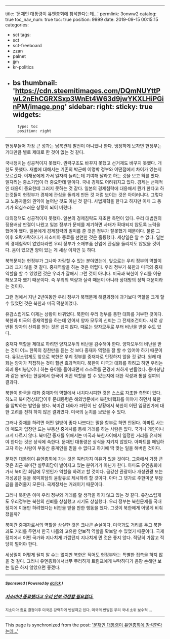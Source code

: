 
---
title: '문재인 대통령이 유엔총회에 참석한다는데...'
permlink: 3onww2
catalog: true
toc_nav_num: true
toc: true
position: 9999
date: 2019-09-15 00:15:15
categories:
- sct
tags:
- sct
- sct-freeboard
- zzan
- palnet
- jjm
- kr-politics
- bs
thumbnail: 'https://cdn.steemitimages.com/DQmNUYttPwL2nEhCGRXSxp3WnEt4W63d9jwYKXLHiPGinPM/image.png'
sidebar:
    right:
        sticky: true
widgets:
    -
        type: toc
        position: right
---


현정부들어 가장 큰 성과는 남북관계 발전이 아니었나 한다. 냉정하게 보자면 현정부는 기대만큼 별로 제대로 한 것이 없는 것 같다.

국내정치는 성공적이지 못했다. 권력구조도 바꾸지 못했고 선거제도 바꾸지 못했다. 개헌도 못했다. 재벌에 대해서는 기존의 박근혜 이명박 정부와 어떤점에서 차이가 있는지 모르겠다. 이재용에게 가서 일자리 늘리는데 기여해 달라고 하는 것을 보고 혀를 찼다. 일자리는 중소기업이 더 중요한데 말이다. 국내 경제도 어려워지고 있다. 경제는 선제적인 대응이 중요한데 그러지 못하는 것 같다. 일본의 경제침략에 대응해서 뭔가 한다고 하는것들이 현정부가 경제에 관심을 돌리게 만든 것 처럼 보이는 것은 아이러니다. 그렇다고 노동자들의 권익이 늘어난 것도 아닌 것 같다. 사법개혁을 한다고 하지만 이제 그 동기가 의심스러운 상황이 되어 버렸다.

대외정책도 성공적이지 못했다. 일본의 경제침략도 자초한 측면이 있다. 우리 대법원의 징용배상 판결이 나왔고 일본 정부가 문제를 제기하면 사태가 확대되지 않도록 노력을 했어야 했다. 일본에게 경제침략의 빌미를 준 것은 정부가 잘못했기 때문이다. 물론 그 이후 오락가락하다가 지소미아 종료를 선언한 것은 훌륭했다. 세상일은 알 수 없다. 일본의 경제침략이 없었더라면 우리 정부가 소재부품 산업에 관심을 돌리지도 않았을 것이다. 음이 있으면 양이 있는 게 세상 이치인 듯 하다.

북핵문제는 현정부가 그나마 자랑할 수 있는 분야였는데, 앞으로는 우리 정부의 역할이 그리 크지 않을 것 같다. 중재역할을 하는 것은 어렵다. 우리 정부가 북한과 미국의 중재역할을 할 수 있었던 것은 우리가 잘해서 그런 것이 아니다. 미국과 북한이 우리를 이용해보고자 했기 때문이다. 즉 우리의 역량과 실력 때문이 아니라 상대방의 정책 때문이라는 것이다.

그런 점에서 지난 2년여동안 우리 정부가 북핵문제 해결과정에 과거보다 역할을 크게 할 수 있었던 것은 북한과 미국 덕분이었다.

유감스럽게도 이제는 상황이 바뀌었다. 북한이 우리 정부를 통한 대화를 거부한 것이다. 북한과 미국의 중재역할을 하는데 있어서 양자 모두의 신뢰는 그 전제조건이다. 서로 상반된 양자의 신뢰를 얻는 것은 쉽지 않다. 때로는 양자모두로 부터 비난을 받을 수도 있다.

중재자 역할을 제대로 하려면 양자모두의 비난을 감수해야 한다. 양자모두의 비난을 받는 것이 어느 한쪽의 칭찬만을 듣는 것 보다 중재자 역할을 잘 할 수 있어야 하기 때문이다. 유감스럽게도 앞으로 북한은 우리 정부를 중재자로 인정하지 않을 것 같다. 원래 대화는 양자가 직접하는 것이 훨씬 효과적이다. 북한이 미국과 대화를 하려고 하면 우리는 의례 통미봉남이니 하는 용어를 들이대면서 스스로를 곤경에 처하게 만들었다. 통미봉남과 같은 용어는 현실에서 한국이 어떤 역할을 할 수 있는지에 대한 각성과 통찰 결여의 결과다.

북한이 한국을 대화 중재자의 역할에서 내치다시피한 것은 스스로 자초한 측면이 있다. 하노히 북미정상회담이후 문대통령은 해외방문에서 북한비핵화를 이야기 하면서 북한을 압박하는 발언을 했다. 북미간 대화가 파탄이 난 상황에서 북한이 어떤 입장인가에 대한 고려를 전혀 하지 않은 결과였다. 미국의 눈치를 보았을 수 있다.

그러나 중재를 하려면 어떤 일방이 좋다 나쁘다는 말을 함부로 하면 안된다. 아파트 사는데 매도자 입장만 드는 부동산 중계사를 통해 거래를 하는 사람은 없다. 국가나 개인이나 크게 다르지 않다. 북미간 중재를 위해서는 미국과 북한사이에서 일정한 거리를 유지해야 한다는 것은 상식에 속한다. 문재인 대통령은 상식을 지키지 않았다. 아파트를 매입하고자 하는 사람이 부동산 중계인을 믿을 수 없다고 하기에 딱 맞는 일을 해버린 것이다.

문재인 대통령이 유엔총회에 가는 것은 여러가지 이유가 있을 것이다. 그중에서 가장 큰 것은 최근 북미간 실무회담이 벌어지고 있는 분위기가 아닌가 한다. 아마도 유엔총회에 가서 북미간 회담에 무엇인가 역할을 하려고 할 것이다. 금강산 관광이나 개성관광 또는 개성공단 등을 북미회담의 윤활유로 제시하려 할 것이다. 아마 그 댓가로 주한미군 부담금을 올려줄지 모른다. 국제정치는 거래이기 때문이다.

그러나 북한은 이미 우리 정부와 거래를 할 생각을 하지 않고 있는 것 같다. 유감스럽게도 우리정부는 북한의 신뢰를 상실했고 시기도 상실했다. 우리 정부는 북한문제를 국내정치에 이용만 하려했다는 비판을 받을 만한 행동을 했다. 그것이 북한에게 어떻게 비춰졌을까?

북미간 중재자로서의 역할을 상실한 것은 크나큰 손실이다. 미국과도 거리를 두고 북한과도 거리를 두면서 한국 나름의 고유한 안보적 역할을 확보할 수 있었기 때문이다. 국제정치에서 어떤 국가와 지나치게 가깝던지 지나치게 먼 것은 좋지 않다. 적당히 가깝고 적당히 멀어야 한다.

세상일이 어떻게 될지 알 수는 없지만 북한은 적어도 현정부와는 특별한 접촉을 하지 않을 것 같다. 그러니 유엔총회에서너무 무리하게 트럼프에게 부탁하다가 옴팡 손해만 보는 일은 하지 않았으면 좋겠다.

---

#####  <sub> **Sponsored ( Powered by [dclick](https://www.dclick.io) )** </sub>
##### [지소미아 종료했다고 우리 안보 걱정할 필요없다.](https://api.dclick.io/v1/c?x=eyJhbGciOiJIUzI1NiIsInR5cCI6IkpXVCJ9.eyJjIjoib2xkc3RvbmUiLCJzIjoiM29ud3cyIiwiYSI6WyJ0LTIwMjYiXSwidXJsIjoiaHR0cHM6Ly9zdGVlbWl0LmNvbS9zdGVlbXByZXNzL0BvbGRzdG9uZS9vb3g5cm1qZmlnIiwiaWF0IjoxNTY4NTA3MzcxLCJleHAiOjE4ODM4NjczNzF9.SxIh3IFuAG-gE8LbWCCgxgUUpa8FovzzfrxbWtHJQC4)
<sup>지소미아 종료 결정이후 미국은 강력하게 반발하고 있다. 미국의 반발은 우리 국내 소위 보수적 ...</sup>


- - -

This page is synchronized from the post: ['문재인 대통령이 유엔총회에 참석한다는데...'](https://steemit.com/@oldstone/3onww2)

